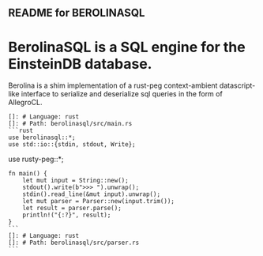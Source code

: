 ## README for BEROLINASQL
# BerolinaSQL is a SQL engine for the EinsteinDB database.

Berolina is a shim implementation of a rust-peg context-ambient datascript-like interface to serialize and deserialize sql queries in the form of AllegroCL.

    
    []: # Language: rust
    []: # Path: berolinasql/src/main.rs
    ```rust
    use berolinasql::*;
    use std::io::{stdin, stdout, Write};

use rusty-peg::*;

    fn main() {
        let mut input = String::new();
        stdout().write(b">>> ").unwrap();
        stdin().read_line(&mut input).unwrap();
        let mut parser = Parser::new(input.trim());
        let result = parser.parse();
        println!("{:?}", result);
    }
    ```
    []: # Language: rust
    []: # Path: berolinasql/src/parser.rs
    ```


